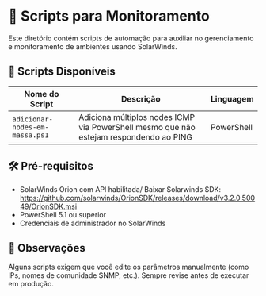 # 📜 Scripts para Monitoramento

Este diretório contém scripts de automação para auxiliar no gerenciamento e monitoramento de ambientes usando SolarWinds.

## 📂 Scripts Disponíveis

| Nome do Script | Descrição | Linguagem |
|----------------|-----------|-----------|
| `adicionar-nodes-em-massa.ps1` | Adiciona múltiplos nodes ICMP via PowerShell mesmo que não estejam respondendo ao PING| PowerShell |

## 🛠️ Pré-requisitos

- SolarWinds Orion com API habilitada/ Baixar Solarwinds SDK: https://github.com/solarwinds/OrionSDK/releases/download/v3.2.0.50049/OrionSDK.msi
- PowerShell 5.1 ou superior
- Credenciais de administrador no SolarWinds

## 📌 Observações

Alguns scripts exigem que você edite os parâmetros manualmente (como IPs, nomes de comunidade SNMP, etc.). Sempre revise antes de executar em produção.

